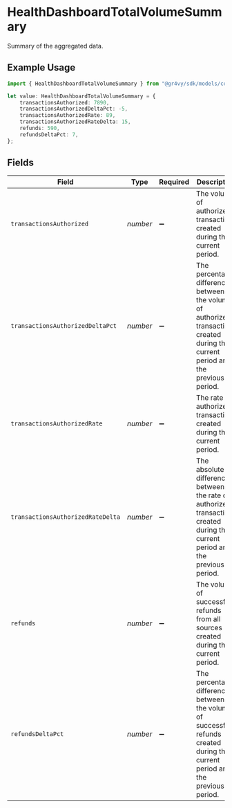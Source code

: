 # HealthDashboardTotalVolumeSummary

Summary of the aggregated data.

## Example Usage

```typescript
import { HealthDashboardTotalVolumeSummary } from "@gr4vy/sdk/models/components";

let value: HealthDashboardTotalVolumeSummary = {
    transactionsAuthorized: 7890,
    transactionsAuthorizedDeltaPct: -5,
    transactionsAuthorizedRate: 89,
    transactionsAuthorizedRateDelta: 15,
    refunds: 590,
    refundsDeltaPct: 7,
};
```

## Fields

| Field                                                                                                                              | Type                                                                                                                               | Required                                                                                                                           | Description                                                                                                                        | Example                                                                                                                            |
| ---------------------------------------------------------------------------------------------------------------------------------- | ---------------------------------------------------------------------------------------------------------------------------------- | ---------------------------------------------------------------------------------------------------------------------------------- | ---------------------------------------------------------------------------------------------------------------------------------- | ---------------------------------------------------------------------------------------------------------------------------------- |
| `transactionsAuthorized`                                                                                                           | *number*                                                                                                                           | :heavy_minus_sign:                                                                                                                 | The volume of authorized transactions created during the current period.                                                           | 7890                                                                                                                               |
| `transactionsAuthorizedDeltaPct`                                                                                                   | *number*                                                                                                                           | :heavy_minus_sign:                                                                                                                 | The percentage difference between the volume of authorized transactions created during the current period and the previous period. | -5                                                                                                                                 |
| `transactionsAuthorizedRate`                                                                                                       | *number*                                                                                                                           | :heavy_minus_sign:                                                                                                                 | The rate of authorized transactions created during the current period.                                                             | 89                                                                                                                                 |
| `transactionsAuthorizedRateDelta`                                                                                                  | *number*                                                                                                                           | :heavy_minus_sign:                                                                                                                 | The absolute difference between the rate of authorized transactions created during the current period and the previous period.     | 15                                                                                                                                 |
| `refunds`                                                                                                                          | *number*                                                                                                                           | :heavy_minus_sign:                                                                                                                 | The volume of successful refunds from all sources created during the current period.                                               | 590                                                                                                                                |
| `refundsDeltaPct`                                                                                                                  | *number*                                                                                                                           | :heavy_minus_sign:                                                                                                                 | The percentage difference between the volume of successful refunds created during the current period and the previous period.      | 7                                                                                                                                  |